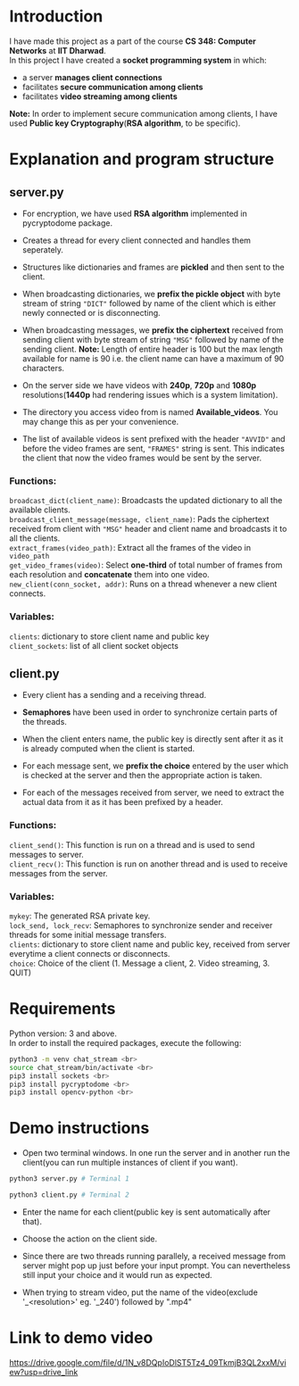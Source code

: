 # Introduction
I have made this project as a part of the course **CS 348: Computer Networks** at **IIT Dharwad**.<br>
In this project I have created a **socket programming system** in which:
- a server **manages client connections**
- facilitates **secure communication among clients**
- facilitates **video streaming among clients**

**Note:** In order to implement secure communication among clients, I have used **Public key Cryptography**(**RSA algorithm**, to be specific).

# Explanation and program structure
## server.py
- For encryption, we have used **RSA algorithm** implemented in pycryptodome package.

- Creates a thread for every client connected and handles them seperately.

- Structures like dictionaries and frames are **pickled** and then sent to the client.

- When broadcasting dictionaries, we **prefix the pickle object** with byte stream of string `"DICT"` followed by 
name of the client which is either newly connected or is disconnecting.

- When broadcasting messages, we **prefix the ciphertext** received from sending client with byte stream of string `"MSG"` followed by name of the sending client.
**Note:** Length of entire header is 100 but the max length available for name is 90 i.e. the client name can have a maximum of 90 characters.

- On the server side we have videos with **240p**, **720p** and **1080p** resolutions(**1440p** had rendering issues which is a system limitation).

- The directory you access video from is named **Available_videos**. You may change this as per your convenience.

- The list of available videos is sent prefixed with the header `"AVVID"` and before the video frames are sent, `"FRAMES"` string is sent.
This indicates the client that now the video frames would be sent by the server.

### Functions:
`broadcast_dict(client_name)`: Broadcasts the updated dictionary to all the available clients.<br>
`broadcast_client_message(message, client_name)`: Pads the ciphertext received from client with `"MSG"` header and client name and broadcasts it to all the clients.<br>
`extract_frames(video_path)`: Extract all the frames of the video in `video_path`<br>
`get_video_frames(video)`: Select **one-third** of total number of frames from each resolution and **concatenate** them into one video.<br>
`new_client(conn_socket, addr)`: Runs on a thread whenever a new client connects.<br>

### Variables:
`clients`: dictionary to store client name and public key<br>
`client_sockets`: list of all client socket objects<br>

## client.py
- Every client has a sending and a receiving thread.

- **Semaphores** have been used in order to synchronize certain parts of the threads.

- When the client enters name, the public key is directly sent after it as it is already computed when the client is started.

- For each message sent, we **prefix the choice** entered by the user which is checked at the server and then the appropriate action is taken.

- For each of the messages received from server, we need to extract the actual data from it as it has been prefixed by a header.

### Functions:
`client_send()`: This function is run on a thread and is used to send messages to server.<br>
`client_recv()`: This function is run on another thread and is used to receive messages from the server.	<br>

### Variables:
`mykey`: The generated RSA private key.<br>
`lock_send, lock_recv`: Semaphores to synchronize sender and receiver threads for some initial message transfers.<br>
`clients`: dictionary to store client name and public key, received from server everytime a client connects or disconnects.<br>
`choice`: Choice of the client (1. Message a client, 2. Video streaming, 3. QUIT)<br>

# Requirements
Python version: 3 and above.<br>
In order to install the required packages, execute the following:
```bash
python3 -m venv chat_stream <br>
source chat_stream/bin/activate <br>
pip3 install sockets <br>
pip3 install pycryptodome <br>
pip3 install opencv-python <br>
```

# Demo instructions
- Open two terminal windows. In one run the server and in another run the client(you can run multiple instances of client if you want).
```bash
python3 server.py # Terminal 1
```
```bash
python3 client.py # Terminal 2
```

- Enter the name for each client(public key is sent automatically after that).

- Choose the action on the client side.

- Since there are two threads running parallely, a received message from server might pop up just before your input prompt.
You can nevertheless still input your choice and it would run as expected.

- When trying to stream video, put the name of the video(exclude '_\<resolution\>' eg. '_240') followed by ".mp4"

# Link to demo video
https://drive.google.com/file/d/1N_v8DQpIoDlST5Tz4_09TkmjB3QL2xxM/view?usp=drive_link
